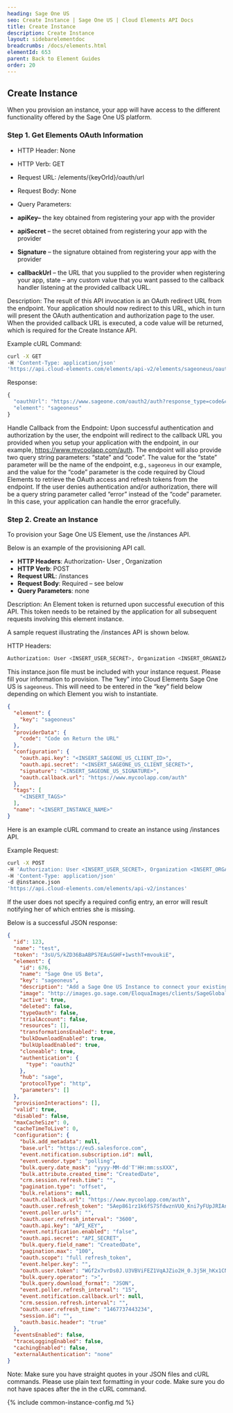 ```yaml
---
heading: Sage One US
seo: Create Instance | Sage One US | Cloud Elements API Docs
title: Create Instance
description: Create Instance
layout: sidebarelementdoc
breadcrumbs: /docs/elements.html
elementId: 653
parent: Back to Element Guides
order: 20
---
```


## Create Instance

When you provision an instance, your app will have access to the different functionality offered by the Sage One US platform.

### Step 1. Get Elements OAuth Information

* HTTP Header: None
* HTTP Verb: GET
* Request URL: /elements/{keyOrId}/oauth/url
* Request Body: None
* Query Parameters:

* __apiKey–__ the key obtained from registering your app with the provider
* __apiSecret__ – the secret obtained from registering your app with the provider
* __Signature__ – the signature obtained from registering your app with the provider
* __callbackUrl__ – the URL that you supplied to the provider when registering your app, state – any custom value that you want passed to the callback handler listening at the provided callback URL.

Description: The result of this API invocation is an OAuth redirect URL from the endpoint. Your application should now redirect to this URL, which in turn will present the OAuth authentication and authorization page to the user. When the provided callback URL is executed, a code value will be returned, which is required for the Create Instance API.

Example cURL Command:

```bash
curl -X GET
-H 'Content-Type: application/json'
'https://api.cloud-elements.com/elements/api-v2/elements/sageoneus/oauth/url?apiKey=fake_SageOneUS_api_key&apiSecret=fake_SageOneUS_api_secret&callbackUrl=https://www.mycoolapp.com/auth&state=sageoneus'
```

Response:

```javascript
{
  "oauthUrl": "https://www.sageone.com/oauth2/auth?response_type=code&client_id=insert_sageoneus_client_id0&redirect_uri=https://www.mycoolapp.com/auth&state=sageoneus",
  "element": "sageoneus"
}
```

Handle Callback from the Endpoint:
Upon successful authentication and authorization by the user, the endpoint will redirect to the callback URL you provided when you setup your application with the endpoint, in our example, https://www.mycoolapp.com/auth. The endpoint will also provide two query string parameters: “state” and “code”. The value for the “state” parameter will be the name of the endpoint, e.g., `sageoneus` in our example, and the value for the “code” parameter is the code required by Cloud Elements to retrieve the OAuth access and refresh tokens from the endpoint. If the user denies authentication and/or authorization, there will be a query string parameter called “error” instead of the “code” parameter. In this case, your application can handle the error gracefully.

### Step 2. Create an Instance

To provision your Sage One US Element, use the /instances API.

Below is an example of the provisioning API call.

* __HTTP Headers__: Authorization- User <user secret>, Organization <organization secret>
* __HTTP Verb__: POST
* __Request URL__: /instances
* __Request Body__: Required – see below
* __Query Parameters__: none

Description: An Element token is returned upon successful execution of this API. This token needs to be retained by the application for all subsequent requests involving this element instance.

A sample request illustrating the /instances API is shown below.

HTTP Headers:

```bash
Authorization: User <INSERT_USER_SECRET>, Organization <INSERT_ORGANIZATION_SECRET>

```
This instance.json file must be included with your instance request.  Please fill your information to provision.  The “key” into Cloud Elements Sage One US is `sageoneus`.  This will need to be entered in the “key” field below depending on which Element you wish to instantiate.

```JSON
{
  "element": {
    "key": "sageoneus"
  },
  "providerData": {
    "code": "Code on Return the URL"
  },
  "configuration": {
    "oauth.api.key": "<INSERT_SAGEONE_US_CLIENT_ID>",
    "oauth.api.secret": "<INSERT_SAGEONE_US_CLIENT_SECRET>",
    "signature": "<INSERT_SAGEONE_US_SIGNATURE>",
    "oauth.callback.url": "https://www.mycoolapp.com/auth"
  },
  "tags": [
    "<INSERT_TAGS>"
  ],
  "name": "<INSERT_INSTANCE_NAME>"
}
```

Here is an example cURL command to create an instance using /instances API.

Example Request:

```bash
curl -X POST
-H 'Authorization: User <INSERT_USER_SECRET>, Organization <INSERT_ORGANIZATION_SECRET>'
-H 'Content-Type: application/json'
-d @instance.json
'https://api.cloud-elements.com/elements/api-v2/instances'
```

If the user does not specify a required config entry, an error will result notifying her of which entries she is missing.

Below is a successful JSON response:

```json
{
  "id": 123,
  "name": "test",
  "token": "3sU/S/kZD36BaABPS7EAuSGHF+1wsthT+mvoukiE",
  "element": {
    "id": 676,
    "name": "Sage One US Beta",
    "key": "sageoneus",
    "description": "Add a Sage One US Instance to connect your existing Sage account to the Sage Hub, allowing you to manage customers, journals, ledger accounts, etc. across multiple Sage Elements. You will need your Sage One US account information to add an instance.",
    "image": "http://images.go.sage.com/EloquaImages/clients/SageGlobalInstance/%7b3e60c666-8177-4c78-b101-1ca2387cd431%7d_Qualification_Email_1_RealTimeAccounting_logo.png",
    "active": true,
    "deleted": false,
    "typeOauth": false,
    "trialAccount": false,
    "resources": [],
    "transformationsEnabled": true,
    "bulkDownloadEnabled": true,
    "bulkUploadEnabled": true,
    "cloneable": true,
    "authentication": {
      "type": "oauth2"
    },
    "hub": "sage",
    "protocolType": "http",
    "parameters": []
  },
  "provisionInteractions": [],
  "valid": true,
  "disabled": false,
  "maxCacheSize": 0,
  "cacheTimeToLive": 0,
  "configuration": {
    "bulk.add_metadata": null,
    "base.url": "https://eu5.salesforce.com",
    "event.notification.subscription.id": null,
    "event.vendor.type": "polling",
    "bulk.query.date_mask": "yyyy-MM-dd'T'HH:mm:ssXXX",
    "bulk.attribute.created_time": "CreatedDate",
    "crm.session.refresh.time": "",
    "pagination.type": "offset",
    "bulk.relations": null,
    "oauth.callback.url": "https://www.mycoolapp.com/auth",
    "oauth.user.refresh_token": "5Aep861rz1k6fS7SfdwznVUO_Kni7yFUpJRIAnC8rWS9ykbt_dyF",
    "event.poller.urls": "",
    "oauth.user.refresh_interval": "3600",
    "oauth.api.key": "API_KEY",
    "event.notification.enabled": "false",
    "oauth.api.secret": "API_SECRET",
    "bulk.query.field_name": "CreatedDate",
    "pagination.max": "100",
    "oauth.scope": "full refresh_token",
    "event.helper.key": "",
    "oauth.user.token": "WGf2x7vrDs0J.U3VBViFEZ1VqAJZio2H_0.3j5H_hKx1CNX8he",
    "bulk.query.operator": ">",
    "bulk.query.download_format": "JSON",
    "event.poller.refresh_interval": "15",
    "event.notification.callback.url": null,
    "crm.session.refresh.interval": "",
    "oauth.user.refresh_time": "1467737443234",
    "session.id": "",
    "oauth.basic.header": "true"
  },
  "eventsEnabled": false,
  "traceLoggingEnabled": false,
  "cachingEnabled": false,
  "externalAuthentication": "none"
}
```

Note:  Make sure you have straight quotes in your JSON files and cURL commands.  Please use plain text formatting in your code.  Make sure you do not have spaces after the in the cURL command.

{% include common-instance-config.md %}
